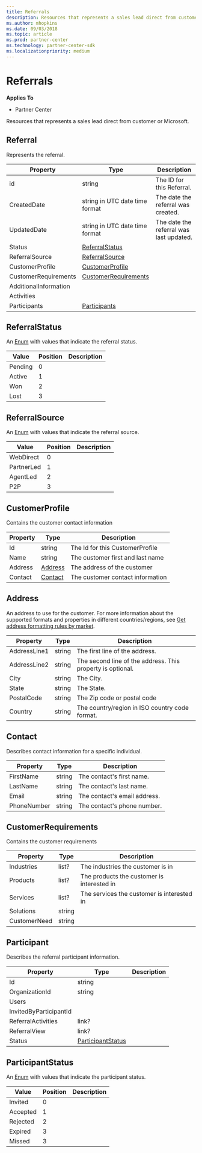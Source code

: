 ```yaml
---
title: Referrals
description: Resources that represents a sales lead direct from customer or Microsoft.  
ms.author: mhopkins
ms.date: 09/03/2018
ms.topic: article
ms.prod: partner-center
ms.technology: partner-center-sdk
ms.localizationpriority: medium
---
```


# Referrals


**Applies To**

-   Partner Center

Resources that represents a sales lead direct from customer or Microsoft.  


## <span id="Referral"></span><span id="referral"></span><span id="REFERRAL"></span>Referral


Represents the referral.

| Property              | Type                            | Description                                                                          |
|-----------------------|---------------------------------|--------------------------------------------------------------------------------------|
| id                    | string                          | The ID for this Referral.                                                            |
| CreatedDate           | string in UTC date time format  | The date the referral was created.                                                   |
| UpdatedDate           | string in UTC date time format                            | The date the referral was last updated.                     |
| Status                | [ReferralStatus](referrals.md#ReferralStatus)             |                                                             |
| ReferralSource        | [ReferralSource](referrals.md#ReferralSource)             |                                                             |
| CustomerProfile       | [CustomerProfile](referrals.md#CustomerProfile)           |                                                             |
| CustomerRequirements  | [CustomerRequirements](referrals.md#CustomerRequirements) |                                                             |
| AdditionalInformation |                                                           |                                                             |
| Activities            |                                                           |                                                             |
| Participants          | [Participants](referrals.md#Participants)                 |                                                             |


## <span id="ReferralStatus"></span><span id="referralstatus"></span><span id="REFERRALSTATUS"></span>ReferralStatus


An [Enum](https://docs.microsoft.com/en-us/dotnet/api/system.enum) with values that indicate the referral status.

| Value              | Position     | Description                                                                                |
|--------------------|--------------|--------------------------------------------------------------------------------------------|
| Pending            | 0            |                                                                            |
| Active             | 1            |                                      |
| Won                | 2            |                           |
| Lost               | 3            |      |
 

## <span id="ReferralSource"></span><span id="referralsource"></span><span id="REFERRALSOURCE"></span>ReferralSource


An [Enum](https://docs.microsoft.com/en-us/dotnet/api/system.enum) with values that indicate the referral source.

| Value              | Position     | Description                                                                                |
|--------------------|--------------|--------------------------------------------------------------------------------------------|
| WebDirect          | 0            |                                                                            |
| PartnerLed         | 1            |                                      |
| AgentLed           | 2            |                           |
| P2P                | 3            |      |
 


## <span id="CustomerProfile"></span><span id="customerprofile"></span><span id="CUSTOMERPROFILE"></span>CustomerProfile


Contains the customer contact information

| Property        | Type                                                          | Description                                          |
|-----------------|---------------------------------------------------------------|------------------------------------------------------|
| Id              | string                                                        | The Id for this CustomerProfile                      |
| Name            | string                                                        | The customer first and last name                     |
| Address         | [Address](referrals.md#address)                               | The address of the customer                          |
| Contact         | [Contact](referrals.md#contact)                               | The customer contact information                     |


## <span id="Address"></span><span id="address"></span><span id="ADDRESS"></span>Address


An address to use for the customer. For more information about the supported formats and properties in different countries/regions, see [Get address formatting rules by market](get-market-specific-validation-data.md).

| Property        | Type        | Description                                                   |
|-----------------|-------------|---------------------------------------------------------------|
| AddressLine1    | string      | The first line of the address.                                |
| AddressLine2    | string      | The second line of the address. This property is optional.    |
| City            | string      | The City.                                                     |
| State           | string      | The State.                                                    |
| PostalCode      | string      | The Zip code or postal code                                   |
| Country         | string      | The country/region in ISO country code format.                |


## <span id="Contact"></span><span id="contact"></span><span id="CONTACT"></span>Contact


Describes contact information for a specific individual.

| Property    | Type   | Description                  |
|-------------|--------|------------------------------|
| FirstName   | string | The contact's first name.    |
| LastName    | string | The contact's last name.     |
| Email       | string | The contact's email address. |
| PhoneNumber | string | The contact's phone number.  |


## <span id="CustomerRequirements"></span><span id="customerrequirements"></span><span id="CUSTOMERREQUIREMENTS"></span>CustomerRequirements


Contains the customer requirements

| Property        | Type                                                          | Description                                          |
|-----------------|---------------------------------------------------------------|------------------------------------------------------|
| Industries      | list?                                                         | The industries the customer is in                    |
| Products        | list?                                                         | The products the customer is interested in           |
| Services        | list?                                                         | The services the customer is interested in           |
| Solutions       | string                                                        |                                                      |
| CustomerNeed    | string                                                        |                                                      |


## <span id="Participant"></span><span id="participant"></span><span id="PARTICIPANT"></span>Participant


Describes the referral participant information.

| Property                  | Type                                                          | Description                                          |
|---------------------------|----------------------------------------------|------------------------------------------------------|
| Id                        | string                                                        |                                                      |
| OrganizationId            | string                                                        |                                                      |
| Users                     |                                                          |                                                      |
| InvitedByParticipantId    |                                         |                                                      |
| ReferralActivities        | link?                                       |                                                      |
| ReferralView              | link?                                       |                                                      |
| Status                    | [ParticipantStatus](referrals.md#ParticipantStatus) |                                                    |

## <span id="ParticipantStatus"></span><span id="participantstatus"></span><span id="PARTICIPANTSTATUS"></span>ParticipantStatus


An [Enum](https://docs.microsoft.com/en-us/dotnet/api/system.enum) with values that indicate the participant status.

| Value              | Position     | Description                                                                               |
|--------------------|--------------|-------------------------------------------------------------------------------------------|
| Invited            | 0            |                                                                                           |
| Accepted           | 1            |                                                                                           |
| Rejected           | 2            |                           |
| Expired            | 3            |      |
| Missed             | 3            |      |